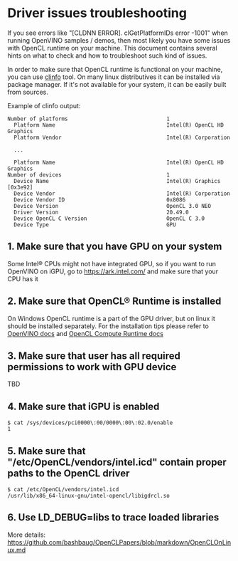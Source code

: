 # Driver issues troubleshooting

If you see errors like "[CLDNN ERROR]. clGetPlatformIDs error -1001" when running OpenVINO samples / demos, then most likely you have some issues with OpenCL runtime on your machine. This document contains several hints on what to check and how to troubleshoot such kind of issues.

In order to make sure that OpenCL runtime is functional on your machine, you can use [clinfo](https://github.com/Oblomov/clinfo) tool. On many linux distributives it can be installed via package manager. If it's not available for your system, it can be easily built from sources.

Example of clinfo output:
```
Number of platforms                               1
  Platform Name                                   Intel(R) OpenCL HD Graphics
  Platform Vendor                                 Intel(R) Corporation

  ...

  Platform Name                                   Intel(R) OpenCL HD Graphics
Number of devices                                 1
  Device Name                                     Intel(R) Graphics [0x3e92]
  Device Vendor                                   Intel(R) Corporation
  Device Vendor ID                                0x8086
  Device Version                                  OpenCL 3.0 NEO 
  Driver Version                                  20.49.0
  Device OpenCL C Version                         OpenCL C 3.0 
  Device Type                                     GPU
```
## 1. Make sure that you have GPU on your system
Some Intel® CPUs might not have integrated GPU, so if you want to run OpenVINO on iGPU, go to https://ark.intel.com/ and make sure that your CPU has it

## 2. Make sure that OpenCL® Runtime is installed
On Windows OpenCL runtime is a part of the GPU driver, but on linux it should be installed separately. For the installation tips please refer to [OpenVINO docs](https://docs.openvinotoolkit.org/latest/openvino_docs_install_guides_installing_openvino_linux.html) and [OpenCL Compute Runtime docs](https://github.com/intel/compute-runtime/blob/master/opencl/doc/DISTRIBUTIONS.md)



## 3. Make sure that user has all required permissions to work with GPU device
TBD

## 4. Make sure that iGPU is enabled
```
$ cat /sys/devices/pci0000\:00/0000\:00\:02.0/enable
1
```

## 5. Make sure that "/etc/OpenCL/vendors/intel.icd" contain proper paths to the OpenCL driver
```
$ cat /etc/OpenCL/vendors/intel.icd 
/usr/lib/x86_64-linux-gnu/intel-opencl/libigdrcl.so
```

## 6. Use LD_DEBUG=libs to trace loaded libraries
More details: https://github.com/bashbaug/OpenCLPapers/blob/markdown/OpenCLOnLinux.md







